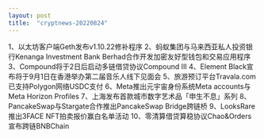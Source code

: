 ```yaml
---
layout: post
title:  "cryptnews-20220824"
---
```

1、以太坊客户端Geth发布v1.10.22修补程序
2、蚂蚁集团与马来西亚私人投资银行Kenanga Investment Bank Berhad合作开发加密友好型钱包和交易应用程序
3、Compound将于2日后启动多链借贷协议Compound III
4、Element Black宣布将于9月1日在香港举办第二届音乐人线下见面会
5、旅游预订平台Travala.com已支持Polygon网络USDC支付
6、Meta推出元宇宙身份系统Meta accounts与Meta Horizon Profiles
7、上海发布首款城市数字艺术品「申生不息」系列
8、PancakeSwap与Stargate合作推出PancakeSwap Bridge跨链桥
9、LooksRare推出3FACE NFT拍卖报价赢白名单活动
10、零清算借贷算稳协议Chao&Orders宣布跨链BNBChain
